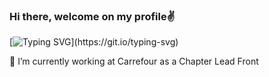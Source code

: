 ### Hi there, welcome on my profile✌️

[![Typing SVG](https://readme-typing-svg.herokuapp.com?font=Indie+Flower&size=18&pause=1000&random=false&width=435&lines=Full+Stack%3A;JS%3A+Vue%2C+React%2C+Node...;PHP%3A+Symfony%2C+Laravel...)](https://git.io/typing-svg)

 👯 I’m currently working at Carrefour as a Chapter Lead Front

<!--
<br />

<img src="https://github-readme-stats.vercel.app/api/top-langs/?username=heristop" />

**heristop/heristop** is a ✨ _special_ ✨ repository because its `README.md` (this file) appears on your GitHub profile.

Here are some ideas to get you started:

- 🔭 I’m currently working on ...
- 🌱 I’m currently learning ...
- 👯 I’m looking to collaborate on ...
- 🤔 I’m looking for help with ...
- 💬 Ask me about ...
- 📫 How to reach me: ...
- 😄 Pronouns: ...
- ⚡ Fun fact: ...
-->

<script src="https://beamanalytics.b-cdn.net/beam.min.js" data-token="96d134f3-4fcc-41ea-a458-08b4a8debd78" async></script>
